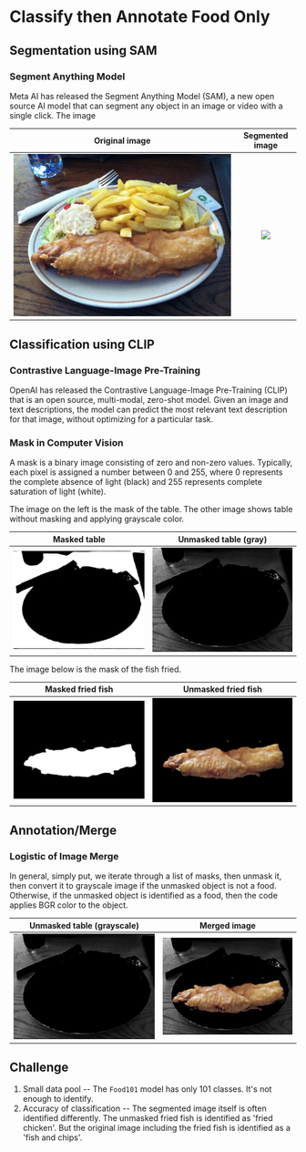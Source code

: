 # Classify then Annotate Food Only

## Segmentation using SAM 

### Segment Anything Model

Meta AI has released the Segment Anything Model (SAM), a new open source AI model that can segment any object in an image or video with a single click.
The image 

Original image             |  Segmented image
:-------------------------:|:-------------------------:
![](../../apps/images/fish_chips.jpg)  |  ![](../images/annotated_image.png)

## Classification using CLIP

### Contrastive Language-Image Pre-Training

OpenAI has released the Contrastive Language-Image Pre-Training (CLIP) that is an open source, multi-modal, zero-shot model. Given an image and text descriptions, the model can predict the most relevant text description for that image, without optimizing for a particular task.

### Mask in Computer Vision

A mask is a binary image consisting of zero and non-zero values.
Typically, each pixel is assigned a number between 0 and 255, where 0 represents the complete absence of light (black) and 255 represents complete saturation of light (white).

The image on the left is the mask of the table. The other image shows table without masking and applying grayscale color.

Masked table             |  Unmasked table (gray)
:-------------------------:|:-------------------------:
![](../images/classification_mask_table.jpg)  |  ![](../images/classification_unmask_table.jpg)

The image below is the mask of the fish fried.

Masked fried fish             |  Unmasked fried fish
:-------------------------:|:-------------------------:
![](../images/classification_mask_fried_fish.jpg)  |  ![](../images/classification_unmask_fried_fish.jpg)

## Annotation/Merge

### Logistic of Image Merge

In general, simply put, we iterate through a list of masks, then unmask it, then convert it to grayscale image if the unmasked object is not a food.
Otherwise, if the unmasked object is identified as a food, then the code applies BGR color to the object.

Unmasked table (grayscale)             |  Merged image
:-------------------------:|:-------------------------:
![](../images/classification_unmask_table.jpg)  | ![](../images/merged.jpg)

## Challenge

1. Small data pool -- The `Food101` model has only 101 classes. It's not enough to identify.
1. Accuracy of classification -- The segmented image itself is often identified differently. The unmasked fried fish is identified as 'fried chicken'. But the original image including the fried fish is identified as a 'fish and chips'. 
